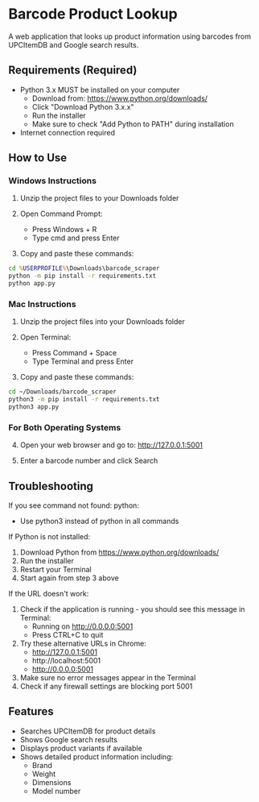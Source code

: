 # Barcode Product Lookup

A web application that looks up product information using barcodes from UPCItemDB and Google search results.

## Requirements (Required)
- Python 3.x MUST be installed on your computer
  - Download from: https://www.python.org/downloads/
  - Click "Download Python 3.x.x"
  - Run the installer
  - Make sure to check "Add Python to PATH" during installation
- Internet connection required

## How to Use

### Windows Instructions
1. Unzip the project files to your Downloads folder

2. Open Command Prompt:
   - Press Windows + R
   - Type cmd and press Enter

3. Copy and paste these commands:
```cmd
cd %USERPROFILE%\Downloads\barcode_scraper
python -m pip install -r requirements.txt
python app.py
```

### Mac Instructions
1. Unzip the project files into your Downloads folder

2. Open Terminal:
   - Press Command + Space
   - Type Terminal and press Enter

3. Copy and paste these commands:
```bash
cd ~/Downloads/barcode_scraper
python3 -m pip install -r requirements.txt
python3 app.py
```

### For Both Operating Systems
4. Open your web browser and go to:
   http://127.0.0.1:5001

5. Enter a barcode number and click Search

## Troubleshooting

If you see command not found: python:
- Use python3 instead of python in all commands

If Python is not installed:
1. Download Python from https://www.python.org/downloads/
2. Run the installer
3. Restart your Terminal
4. Start again from step 3 above

If the URL doesn't work:
1. Check if the application is running - you should see this message in Terminal:
   * Running on http://0.0.0.0:5001
   * Press CTRL+C to quit
2. Try these alternative URLs in Chrome:
   - http://127.0.0.1:5001
   - http://localhost:5001
   - http://0.0.0.0:5001
3. Make sure no error messages appear in the Terminal
4. Check if any firewall settings are blocking port 5001

## Features
- Searches UPCItemDB for product details
- Shows Google search results
- Displays product variants if available
- Shows detailed product information including:
  - Brand
  - Weight
  - Dimensions
  - Model number